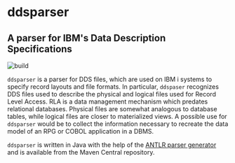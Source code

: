 ddsparser
=========
A parser for IBM's Data Description Specifications
--------------------------------------------------
![build](https://github.com/twentyfirst-org/dssparser/actions/workflows/build.yml/badge.svg)

`ddsparser` is a parser for DDS files, which are used on IBM i systems to specify record layouts and file formats. In particular, `ddspaser` recognizes DDS files used to describe the physical and logical files used for Record Level Access. RLA is a data management mechanism which predates relational databases. Physical files are somewhat analogous to database tables, while logical files are closer to materialized views. A possible use for `ddsparser` would be to collect the information necessary to recreate the data model of an RPG or COBOL application in a DBMS.

`ddsparser` is written in Java with the help of the [ANTLR parser generator](https://www.antlr.org/) and is available from the Maven Central repository.
